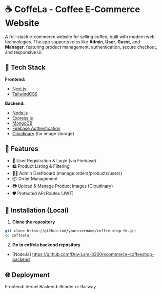 # ☕ CoffeLa - Coffee E-Commerce Website

A full-stack e-commerce website for selling coffee, built with modern web technologies. The app supports roles like **Admin**, **User**, **Guest**, and **Manager**, featuring product management, authentication, secure checkout, and responsive UI.

## 🚀 Tech Stack

**Frontend:**
- [Next.js](https://nextjs.org/)
- [TailwindCSS](https://tailwindcss.com/)

**Backend:**
- [Node.js](https://nodejs.org/)
- [Express.js](https://expressjs.com/)
- [MongoDB](https://www.mongodb.com/)
- [Firebase Authentication](https://firebase.google.com/)
- [Cloudinary](https://cloudinary.com/) (for image storage)

## 🔐 Features

- 🧾 User Registration & Login (via Firebase)
- 🛍️ Product Listing & Filtering
- 🧑‍💼 Admin Dashboard (manage orders/products/users)
- 📦 Order Management
- 📷 Upload & Manage Product Images (Cloudinary)
- 🛡️ Protected API Routes (JWT)

## 🧪 Installation (Local)

1. **Clone the repository**
```bash
git clone https://github.com/yourusername/coffee-shop-fe.git
cd coffeela
```
2. **Go to coffela backend repository**
- [NodeJs] https://github.com/Duy-Lam-3300/ecommerce-coffeeshop-backend
## 🌐 Deployment
  Frontend: Vercel
  Backend: Render or Railway
